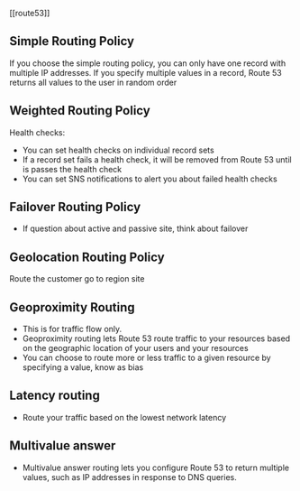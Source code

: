 [[route53]]
## Simple Routing Policy

If you choose the simple routing policy, you can only have one record with multiple IP addresses. 
If you specify multiple values in a record, Route 53 returns all values to the user in random order

## Weighted Routing Policy

Health checks:
- You can set health checks on individual record sets
- If a record set fails a health check, it will be removed from Route 53 until is passes the health check
- You can set SNS notifications to alert you about failed health checks
## Failover Routing Policy

- If question about active and passive site, think about failover
## Geolocation Routing Policy

Route the customer go to region site

## Geoproximity Routing

- This is for traffic flow only.
- Geoproximity routing lets Route 53 route traffic to your resources based on the geographic location of your users and your resources
- You can choose to route more or less traffic to a given resource by specifying a value, know as bias

## Latency routing

- Route your traffic based on the lowest network latency 

## Multivalue answer

- Multivalue answer routing lets you configure Route 53 to return multiple values, such as IP addresses in response to DNS queries.